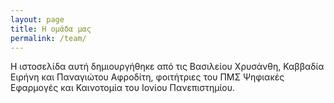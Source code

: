 ```yaml
---
layout: page
title: Η ομάδα μας
permalink: /team/
---
```

Η ιστοσελίδα αυτή δημιουργήθηκε από τις Βασιλείου Χρυσάνθη, Καββαδία Ειρήνη και Παναγιώτου Αφροδίτη, φοιτήτριες του ΠΜΣ Ψηφιακές Εφαρμογές και Καινοτομία του Ιονίου Πανεπιστημίου.

